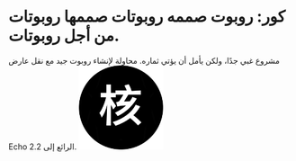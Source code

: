# كور: روبوت صممه روبوتات صممها روبوتات من أجل روبوتات.
مشروع غبي جدًا، ولكن يأمل أن يؤتي ثماره. محاولة لإنشاء روبوت جيد مع نقل عارض Echo الرائع إلى 2.2.
<img src="logo.png" width="150" alt="the mod's logo" />
